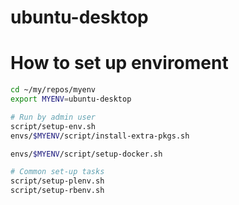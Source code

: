 # ubuntu-desktop

# How to set up enviroment

```bash
cd ~/my/repos/myenv
export MYENV=ubuntu-desktop

# Run by admin user
script/setup-env.sh
envs/$MYENV/script/install-extra-pkgs.sh

envs/$MYENV/script/setup-docker.sh

# Common set-up tasks
script/setup-plenv.sh
script/setup-rbenv.sh
```
